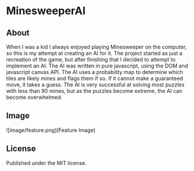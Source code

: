 # MinesweeperAI

## About
When I was a kid I always enjoyed playing Minesweeper on the computer, so this is my attempt at creating an AI for it. The project started as just a recreation of the game, but after finishing that I decided to attempt to implement an AI. The AI was written in pure javascript, using the DOM and javascript canvas API. The AI uses a probability map to determine which tiles are likely mines and flags them if so. If it cannot make a guaranteed move, it takes a guess. The AI is very successful at solving most puzzles with less than 90 mines, but as the puzzles become extreme, the AI can become overwhelmed. 

## Image
![image/feature.png](Feature Image)

## License
Published under the MIT license.
